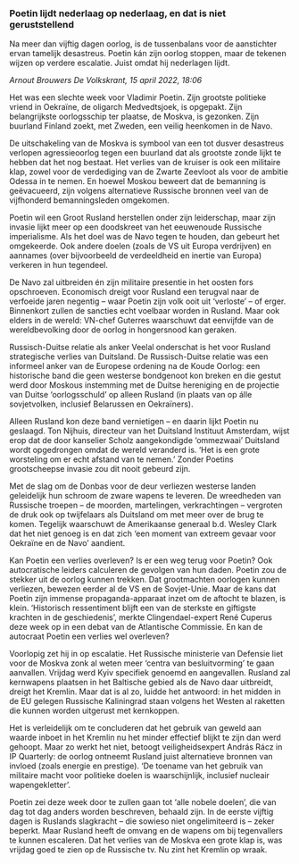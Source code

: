 ### Poetin lijdt nederlaag op nederlaag, en dat is niet geruststellend

Na meer dan vijftig dagen oorlog, is de tussenbalans voor de aanstichter ervan tamelijk desastreus. Poetin kán zijn oorlog stoppen, maar de tekenen wijzen op verdere escalatie. Juist omdat hij nederlagen lijdt.

*Arnout Brouwers  De Volkskrant, 15 april 2022, 18:06*
 
Het was een slechte week voor Vladimir Poetin. Zijn grootste politieke vriend in Oekraïne, de oligarch Medvedtsjoek, is opgepakt. Zijn belangrijkste oorlogsschip ter plaatse, de Moskva, is gezonken. Zijn buurland Finland zoekt, met Zweden, een veilig heenkomen in de Navo.

De uitschakeling van de Moskva is symbool van een tot dusver desastreus verlopen agressieoorlog tegen een buurland dat als grootste zonde lijkt te hebben dat het nog bestaat. Het verlies van de kruiser is ook een militaire klap, zowel voor de verdediging van de Zwarte Zeevloot als voor de ambitie Odessa in te nemen. En hoewel Moskou beweert dat de bemanning is geëvacueerd, zijn volgens alternatieve Russische bronnen veel van de vijfhonderd bemanningsleden omgekomen.

Poetin wil een Groot Rusland herstellen onder zijn leiderschap, maar zijn invasie lijkt meer op een doodskreet van het eeuwenoude Russische imperialisme. Als het doel was de Navo tegen te houden, dan gebeurt het omgekeerde. Ook andere doelen (zoals de VS uit Europa verdrijven) en aannames (over bijvoorbeeld de verdeeldheid en inertie van Europa) verkeren in hun tegendeel.

De Navo zal uitbreiden én zijn militaire presentie in het oosten fors opschroeven. Economisch dreigt voor Rusland een terugval naar de verfoeide jaren negentig – waar Poetin zijn volk ooit uit ‘verloste’ – of erger. Binnenkort zullen de sancties echt voelbaar worden in Rusland. Maar ook elders in de wereld: VN-chef Guterres waarschuwt dat eenvijfde van de wereldbevolking door de oorlog in hongersnood kan geraken.

Russisch-Duitse relatie als anker
Veelal onderschat is het voor Rusland strategische verlies van Duitsland. De Russisch-Duitse relatie was een informeel anker van de Europese ordening na de Koude Oorlog: een historische band die geen westerse bondgenoot kon breken en die gestut werd door Moskous instemming met de Duitse hereniging en de projectie van Duitse ‘oorlogsschuld’ op alleen Rusland (in plaats van op álle sovjetvolken, inclusief Belarussen en Oekraïners).

Alleen Rusland kon deze band vernietigen – en daarin lijkt Poetin nu geslaagd. Ton Nijhuis, directeur van het Duitsland Instituut Amsterdam, wijst erop dat de door kanselier Scholz aangekondigde ‘ommezwaai’ Duitsland wordt opgedrongen omdat de wereld veranderd is. ‘Het is een grote worsteling om er echt afstand van te nemen.’ Zonder Poetins grootscheepse invasie zou dit nooit gebeurd zijn.

Met de slag om de Donbas voor de deur verliezen westerse landen geleidelijk hun schroom de zware wapens te leveren. De wreedheden van Russische troepen – de moorden, martelingen, verkrachtingen – vergroten de druk ook op twijfelaars als Duitsland om met meer over de brug te komen. Tegelijk waarschuwt de Amerikaanse generaal b.d. Wesley Clark dat het niet genoeg is en dat zich ‘een moment van extreem gevaar voor Oekraïne en de Navo’ aandient.

Kan Poetin een verlies overleven?
Is er een weg terug voor Poetin? Ook autocratische leiders calculeren de gevolgen van hun daden. Poetin zou de stekker uit de oorlog kunnen trekken. Dat grootmachten oorlogen kunnen verliezen, bewezen eerder al de VS en de Sovjet-Unie. Maar de kans dat Poetin zijn immense propaganda-apparaat inzet om de aftocht te blazen, is klein. ‘Historisch ressentiment blijft een van de sterkste en giftigste krachten in de geschiedenis’, merkte Clingendael-expert René Cuperus deze week op in een debat van de Atlantische Commissie. En kan de autocraat Poetin een verlies wel overleven?

Voorlopig zet hij in op escalatie. Het Russische ministerie van Defensie liet voor de Moskva zonk al weten meer ‘centra van besluitvorming’ te gaan aanvallen. Vrijdag werd Kyiv specifiek genoemd en aangevallen. Rusland zal kernwapens plaatsen in het Baltische gebied als de Navo daar uitbreidt, dreigt het Kremlin. Maar dat is al zo, luidde het antwoord: in het midden in de EU gelegen Russische Kaliningrad staan volgens het Westen al raketten die kunnen worden uitgerust met kernkoppen.

Het is verleidelijk om te concluderen dat het gebruik van geweld aan waarde inboet in het Kremlin nu het minder effectief blijkt te zijn dan werd gehoopt. Maar zo werkt het niet, betoogt veiligheidsexpert András Rácz in IP Quarterly: de oorlog ontneemt Rusland juist alternatieve bronnen van invloed (zoals energie en prestige). ‘De toename van het gebruik van militaire macht voor politieke doelen is waarschijnlijk, inclusief nucleair wapengekletter’.

Poetin zei deze week door te zullen gaan tot ‘alle nobele doelen’, die van dag tot dag anders worden beschreven, behaald zijn. In de eerste vijftig dagen is Ruslands slagkracht – die sowieso niet ongelimiteerd is – zeker beperkt. Maar Rusland heeft de omvang en de wapens om bij tegenvallers te kunnen escaleren. Dat het verlies van de Moskva een grote klap is, was vrijdag goed te zien op de Russische tv. Nu zint het Kremlin op wraak.